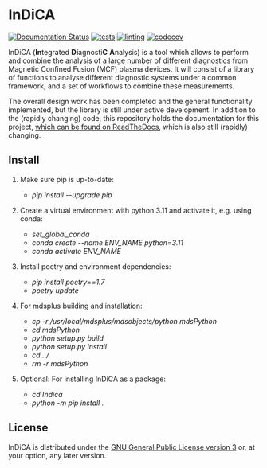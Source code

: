 # InDiCA

[![Documentation
Status](https://readthedocs.org/projects/indica-ukaea/badge/?version=latest)](https://indica-ukaea.readthedocs.io/en/latest/?badge=latest)
[![tests](https://github.com/ukaea/Indica/workflows/tests/badge.svg)](https://github.com/ukaea/Indica/actions?query=workflow%3Atests)
[![linting](https://github.com/ukaea/Indica/workflows/linting/badge.svg)](https://github.com/ukaea/Indica/actions?query=workflow%3Alinting)
[![codecov](https://codecov.io/gh/ukaea/Indica/branch/master/graph/badge.svg?token=6VJ5J4JRA2)](https://codecov.io/gh/ukaea/Indica)

InDiCA (**In**tegrated **Di**agnosti**C** **A**nalysis) is a tool which allows to perform and combine the analysis of a large number of different diagnostics from Magnetic Confined Fusion (MCF) plasma devices. It will consist of a library of functions to analyse different diagnostic systems under a common framework, and a set of workflows to combine these measurements.  <!--- Test for pre-commit -->

The overall design work has been completed and the general functionality implemented, but the library is still under active development. In  addition to the (rapidly changing) code, this repository holds the documentation for this project, [which can be found on
ReadTheDocs](https://indica-ukaea.readthedocs.io/en/latest/), which is also still (rapidly) changing.

## Install
1. Make sure pip is up-to-date:
    - *pip install --upgrade pip*

2. Create a virtual environment with python 3.11 and activate it, e.g. using conda:
   - *set_global_conda*
   - *conda create --name ENV_NAME python=3.11*
   - *conda activate ENV_NAME*

3. Install poetry and environment dependencies:
    - *pip install poetry==1.7*
    - *poetry update*

4. For mdsplus building and installation:
   - *cp -r /usr/local/mdsplus/mdsobjects/python mdsPython*
   - *cd mdsPython*
   - *python setup.py build*
   - *python setup.py install*
   - *cd ../*
   - *rm -r mdsPython*

5. Optional: For installing InDiCA as a package:
    - *cd Indica*
    - *python -m pip install .*

## License

InDiCA is distributed under the [GNU General Public License version
3](LICENSE.md) or, at your option, any later version.
